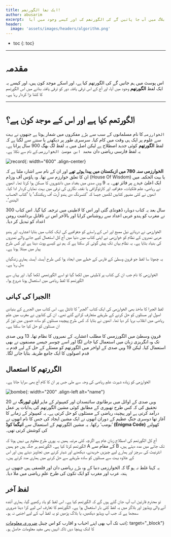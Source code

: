 ```yaml
---
title: ایک تھا الگورتھم!
author: abusarim
excerpt:  اس بلاگ میں آپ جا پائیں گے کی الگورتھم کب اور کیسے وجود میں آیا!
header:
  image: 'assets/images/headers/algorithm.png'
---
```


* toc
{: toc}
---
# مقدمہ

اس پوسٹ میں ہم جانیں گے کی الگورتھم کیا ہے، اور اسکے موجد کون ہیں، اور کیسے یہ ایک لفظ **الگورتھم** وجود میں آیا، اور آج کے اس ترقی یافتہ دور کو ترقی یافتہ بنانے میں اس الگورتھم کا کتنا بڑا کردار رہا ہے۔

---

# الگورتھم کیا ہے اور اس کے موجد کون ہے؟


`الخوارزمی`   کا نام مسلمانوں کے سب سے بڑے مفکروں میں شمار ہوتا ہے جنھوں نے بہت سے علوم پر ایک ہی وقت میں کام کیا۔ سرسری طور پر دیکھنے یا سننے سے لگتا ہے کہ لفظ **الگورتھم**  کوئی جدید اصطلاح ہے لیکن اصل میں یہ لفظ لگ بھگ 900 سال پرانا ہے۔ یہ لفظ فارسی ریاضی دان `محمد ابن موسیٰ الخوارزمی` کے نام سے نکلا ہے۔

![record]({{site.baseurl}}/assets/images/algorithm/record.jpg){: width="600" .align-center}


**الخوارزمی سنہ 780 میں ازبکستان میں پیدا ہوئے تھے**  اور ان کے نام سے اشارہ ملتا ہے کہ ان کا تعلق خوارزم سے تھا۔ وہ ہاؤس آف وزڈم (House Of Wisdom)  یا بیت الحکمہ میں ایک اعلیٰ عہدے پر فائز تھے۔ یہ 9 ویں صدی میں بغداد میں دانشوروں کا مسکن ہوا کرتا تھا۔ انھوں نے ریاضی، علم فلکیات، جغرافیہ اور کارٹوگرافی یا نقشہ نگاری کی ترقی میں بہت نمایاں کردار ادا کیا۔ انھوں نے کئی مشہور کتابیں لکھیں جیسا کہ ’کنسرنگ دی ہندو آرٹ آف ریکننگ‘ یا ’کتاب الحساب الہندی‘۔

300 سال بعد یہ کتاب دوبارہ ڈھونڈی گئی اور اس کا لاطینی میں ترجمہ کیا گیا۔ اس کتاب نے مغرب کو ہندو عربی اعداد سے روشناس کرایا اور بالآخر اس نے ناقابلِ برداشت رومن اعداد کو تبدیل کر دیا۔

الخوارزمی نے دریائے نیل ممبع اور اس کے راستے کو جغرافیے کی ایک کتاب میں بتایا
اعشاریہ اور ہندو عربی نمبروں کے نظام کو خوارزمی نے اپنی کتاب میں دنیا میں آج کل استعمال کیے جانے والے نمبروں کی بنیاد بتایا ہے۔ یہ نظام یہاں تک پیش گوئی کر سکتا ہے کہ ہم نے کیسے ووٹ دینا ہے اور کس طرح پیار میں مبتلا ہونا ہے۔

یہ چھوٹا سا لفظ جو قرونِ وسطیٰ کے فارس کے خطے میں ایجاد ہوا کس طرح آہستہ آہستہ ہماری زندگیاں بدل رہا ہے۔

الخوارزمی کا نام جب ان کی کتاب پر لاطینی میں لکھا گیا تو اسے الگورتھمی لکھا گیا۔ اور یہاں سے الگورتھم کا لفظ ریاضی میں استعمال ہونا شروع ہوا۔

## الجبرا کی کہانی!

لفظ الجبرا کا ماخذ بھی الخوارزمی کی ایک کتاب ’الجبر‘ کا ٹائٹل ہے۔ اس کتاب میں الجبرے کے بنیادی اصول اور مسئلوں کو حل کرنے کے طریقے متعارف کرائے گئے تھے۔ ان کی کتابوں نے مغرب میں علمِ ریاضی میں انقلاب برپا کر دیا تھا۔ انھوں نے بتایا کہ کس طرح پیچیدہ مسئلوں کو سادہ حصوں میں توڑ کر ان مسئلوں کو حل کیا جا سکتا ہے۔

قرونِ وسطیٰ میں الگورزمس کا مطلب اعشاریہ کے نمبروں کا نظام تھا۔ 13 ویں صدی تک وہ انگریزی زبان میں استعمال کیا جانے لگا اور اسے چوسر جیسے مصنفوں نے بھی استعمال کیا۔ لیکن 19 ویں صدی کے اواخر میں الگورتھم کو مسئلے کے حل کے لیے قدم بہ قدم اصولوں کا ایک جامع طریقہ بتایا جانے لگا۔

##  الگررتھم کا استعمال
الخوارزمی کو زیادہ شہرت علمِ ریاضی کی وجہ سے ملی جس پر ان کا کام آج بھی سراہا جاتا ہے۔

![bombe]({{site.baseurl}}/assets/images/algorithm/bombe.jpg ){: width="200"  .align-left alt="name"}

20 ویں صدی کے اوائل میں برطانوی سائنسدان اور کمپیوٹر کے ماہر **ایلن ٹیورنگ**  نے تحقیق کی کہ کس طرح تھیوری کے مطابق کوئی مشین الگورتھم کی ہدایات پر عمل درآمد کرتی ہے اور پیچیدہ ریاضی کے مسئلوں کو حل کرتی ہے۔ یہ کمپیوٹر کے زمانے کا آغاز تھا دوسری جنگِ عظیم کے دوران انھوں نے ایک مشین ایجاد کی جس کا نام انھوں نے ’بومب‘ رکھا۔ یہ مشین الگورتھم کے استعمال سے **انیگما کوڈ (Enigma Code)**  کھولنے کی کوشش کرتی تھی۔



آج کل الگورتھم کی اصطلاح زبانِ عام ہے اگرچہ کئی مرتبہ ہمیں یہ پوری طرح معلوم ہی نہیں ہوتا کہ الگورتھم کرتا کیا ہے۔ الگورتھم ہر جگہ ہیں جو ہمیں A کے مقام سے B  تک جانے میں مدد دیتے ہیں، انٹرنیٹ کی سرچز اور ہمارے لیے چیزیں خریدنے، دیکھنے اور شیئر کرنے میں تجاویز دیتے ہیں اور اس کے علاوہ بہت سے مسئلوں کو سادہ طریقے سے حل کرنے میں ہماری مدد کرتے ہیں۔

یہ کہنا غلط نہ ہو گا کہ الخوارزمی دنیا کے وہ بڑے ریاضی دان اور فلسفی ہیں جنھوں نے ہند، عرب اور مغرب کو ایک تکون کی طرح علمِ ریاضی میں ملا دیا۔

## لفظ آخر

تو محترم قارئین اب آپ جان گئے ہوں گے کہ الگورتھم کیا ہے۔ اس لفظ کو یاد رکھیے گیا، ہماری آئندہ آنے والی ویڈیوز اور بلاگز  میں یہ لفظ کئی بار استعمال ہوا ہے۔ الگورتھم کا تعارف اس لیے کرا دینا ضروری سمجھا ہے کہ جب آپ ویڈیو دیکھیں، یا بلاگ پڑھیں  تو یہ لفظ آپ کے لیے اجنبی نہ ہو۔

 تب تک آپ بھی اپنے احباب و اقارب کو اس چینل [ضروری معلومات](https://t.me/impoinfo){: target="_block"}    کا لنک پہنچا دیں تاکہ انہیں بھی مفید معلومات حاصل ہو۔

